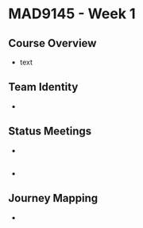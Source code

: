 # MAD9145 - Week 1

## Course Overview

- text

## Team Identity

- 

## Status Meetings

- 

## 

- 

## Journey Mapping

- 
